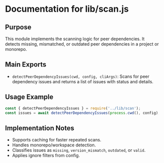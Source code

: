 # Documentation for lib/scan.js

## Purpose
This module implements the scanning logic for peer dependencies. It detects missing, mismatched, or outdated peer dependencies in a project or monorepo.

## Main Exports
- `detectPeerDependencyIssues(cwd, config, cliArgs)`: Scans for peer dependency issues and returns a list of issues with status and details.

## Usage Example
```js
const { detectPeerDependencyIssues } = require('../lib/scan');
const issues = await detectPeerDependencyIssues(process.cwd(), config);
```

## Implementation Notes
- Supports caching for faster repeated scans.
- Handles monorepo/workspace detection.
- Classifies issues as `missing`, `version_mismatch`, `outdated`, or `valid`.
- Applies ignore filters from config.